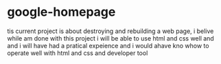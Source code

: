 # google-homepage
tis current project is about destroying and rebuilding a web page, i belive while am done with this project i will be able to use html and css well and and i will have had a pratical expeience and i would ahave kno whow to operate well with html and css and developer tool